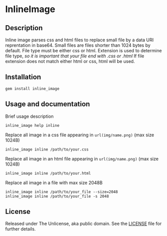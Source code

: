 InlineImage
===========

Description
-----------
Inline image parses css and html files to replace small file by a data URI reprentation in base64. Small files are files shorter than 1024 bytes by default.
File type must be either css or html. Extension is used to determine file type, _so it is important that your file end with .css or .html_
If file extension does not match either html or css, html will be used.

Installation
------------
    gem install inline_image

Usage and documentation
-----------------------
Brief usage description

    inline_image help inline

Replace all image in a css file appearing in `url(img/name.png)` (max size 1024B)

    inline_image inline /path/to/your.css

Replace all image in an html file appearing in `url(img/name.png)` (max size 1024B)

    inline_image inline /path/to/your.html

Replace all image in a file with max size 2048B

    inline_image inline /path/to/your_file --size=2048
    inline_image inline /path/to/your_file -s 2048

License
-------
Released under The Unlicense, aka public domain. See the [LICENSE][license] file for further details.

[license]: http://unlicense.org/
